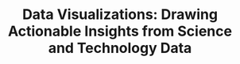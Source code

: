 ---
dateStart: 2015-09-02
dateEnd:
title: "Data Visualizations: Drawing Actionable Insights from Science and Technology Data"
venue: "Center for Complex Systems & Enterprises Distinguished Lecture Series, Stevens Institute of Technology"
organizer: John Casti
credit: John Casti
city: Hoboken
state: NJ
country: USA
pdfLink:
venueImages:
 - sm: image01.sm.jpg
   lg: image01.lg.jpg
---